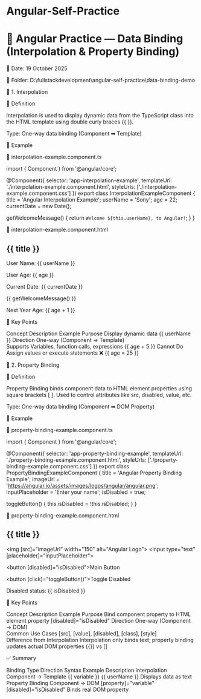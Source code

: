 # Angular-Self-Practice

# 🧠 Angular Practice — Data Binding (Interpolation & Property Binding)

📅 Date: 19 October 2025

📁 Folder: D:\fullstackdevelopment\angular-self-practice\data-binding-demo

🔹 1. Interpolation

📘 Definition

Interpolation is used to display dynamic data from the TypeScript class into the HTML template using double curly braces {{ }}.

Type: One-way data binding (Component ➡ Template)

🧩 Example

🧱 interpolation-example.component.ts

import { Component } from '@angular/core';

@Component({
  selector: 'app-interpolation-example',
  templateUrl: './interpolation-example.component.html',
  styleUrls: ['./interpolation-example.component.css']
})
export class InterpolationExampleComponent {
  title = 'Angular Interpolation Example';
  userName = 'Sony';
  age = 22;
  currentDate = new Date();

  getWelcomeMessage() {
    return `Welcome ${this.userName}, to Angular!`;
  }
}

🧾 interpolation-example.component.html

<h2>{{ title }}</h2>

<p>User Name: {{ userName }}</p>
<p>User Age: {{ age }}</p>
<p>Current Date: {{ currentDate }}</p>

<p>{{ getWelcomeMessage() }}</p>
<p>Next Year Age: {{ age + 1 }}</p>

🧠 Key Points

Concept	Description	Example
Purpose	Display dynamic data	{{ userName }}
Direction	One-way (Component → Template)	
Supports	Variables, function calls, expressions	{{ age + 5 }}
Cannot Do	Assign values or execute statements	❌ {{ age = 25 }}

🔹 2. Property Binding

📘 Definition

Property Binding binds component data to HTML element properties using square brackets [ ].
Used to control attributes like src, disabled, value, etc.

Type: One-way data binding (Component ➡ DOM Property)

🧩 Example

🧱 property-binding-example.component.ts

import { Component } from '@angular/core';

@Component({
  selector: 'app-property-binding-example',
  templateUrl: './property-binding-example.component.html',
  styleUrls: ['./property-binding-example.component.css']
})
export class PropertyBindingExampleComponent {
  title = 'Angular Property Binding Example';
  imageUrl = 'https://angular.io/assets/images/logos/angular/angular.png';
  inputPlaceholder = 'Enter your name';
  isDisabled = true;

  toggleButton() {
    this.isDisabled = !this.isDisabled;
  }
}

🧾 property-binding-example.component.html

<h2>{{ title }}</h2>

<img [src]="imageUrl" width="150" alt="Angular Logo">
<input type="text" [placeholder]="inputPlaceholder">

<!-- Button controlled by property binding -->
<button [disabled]="isDisabled">Main Button</button>

<!-- Event binding to toggle the disabled state -->
<button (click)="toggleButton()">Toggle Disabled</button>

<p>Disabled status: {{ isDisabled }}</p>

🧠 Key Points

Concept	Description	Example
Purpose	Bind component property to HTML element property	[disabled]="isDisabled"
Direction	One-way (Component → DOM)	
Common Use Cases	[src], [value], [disabled], [class], [style]	
Difference from Interpolation	Interpolation only binds text; property binding updates actual DOM properties	{{}} vs []

✅ Summary

Binding Type	Direction	Syntax	Example	Description
Interpolation	Component → Template	{{ variable }}	{{ userName }}	Displays data as text
Property Binding	Component → DOM	[property]="variable"	[disabled]="isDisabled"	Binds real DOM property





